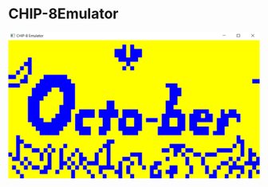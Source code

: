 # CHIP-8Emulator

![Emulator demo.](https://github.com/NikolaRoev/CHIP-8Emulator/blob/master/demo.png)
